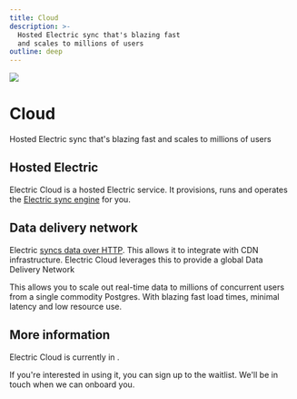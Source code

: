 ```yaml
---
title: Cloud
description: >-
  Hosted Electric sync that's blazing fast
  and scales to millions of users
outline: deep
---
```


<script setup>
import { onMounted } from 'vue'

onMounted(async () => {
  if (typeof window !== 'undefined' && document.querySelector) {
    let links = document.querySelectorAll('.cloud-cta a.VPButton.brand')

    console.log('links', links)

    links.forEach((link) => {
      if (link.querySelector('span.vpi-electric-icon')) {
        return
      }

      const icon = document.createElement('span')
      icon.classList.add('vpi-electric-icon')

      link.prepend(icon)
    })
  }
})
</script>

<img src="/img/icons/ddn.svg" class="product-icon" />

# Cloud <Badge type="info" text="PRIVATE ALPHA" />

Hosted Electric sync that's blazing fast
and scales to millions of users

<div class="cloud-cta">
  <VPButton
      href="/product/cloud/sign-up"
      text="Sign up "
      theme="brand"
  />
</div>

## Hosted Electric

Electric Cloud is a hosted Electric service. It provisions, runs and operates the [Electric sync engine](/product/electric) for you.

## Data delivery network

Electric [syncs data over HTTP](/docs/api/http). This allows it to integrate with CDN infrastructure. Electric Cloud leverages this to provide a global Data Delivery Network

This allows you to scale out real-time data to millions of concurrent users from a single commodity Postgres. With blazing fast load times, minimal latency and low resource use.

<!-- graphs, evidence, benchmarks -->

## More information

Electric Cloud is currently in <Badge type="info" text="PRIVATE ALPHA" />.

If you're interested in using it, you can sign up to the waitlist. We'll be in touch when we can onboard you.

<div class="actions cta-actions page-footer-actions left">
  <div class="action cloud-cta">
    <VPButton
        href="/product/cloud/sign-up"
        text="Sign up "
        theme="brand"
    />
  </div>
</div>